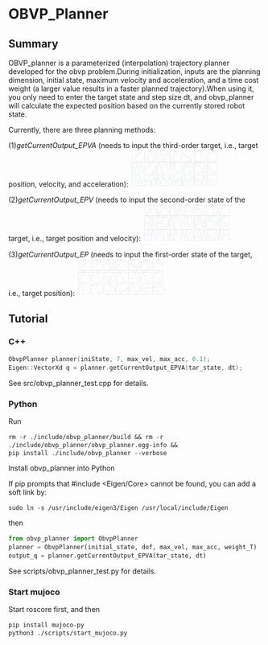 # OBVP_Planner
## Summary
OBVP_planner is a parameterized (interpolation) trajectory planner developed for the obvp problem.During initialization, inputs are the planning dimension, initial state, maximum velocity and acceleration, and a time cost weight (a larger value results in a faster planned trajectory).When using it, you only need to enter the target state and step size dt, and obvp_planner will calculate the expected position based on the currently stored robot state.

Currently, there are three planning methods:

 (1)*getCurrentOutput_EPVA* (needs to input the third-order target, i.e., target position, velocity, and acceleration):
<img src="./doc/OBVP_EPVA.png" style="zoom: 17%;">

 (2)*getCurrentOutput_EPV* (needs to input the second-order state of the target, i.e., target position and velocity):
<img src="./doc/OBVP_EPV.png" style="zoom: 17%;">
 
 (3)*getCurrentOutput_EP* (needs to input the first-order state of the target, i.e., target position):
<img src="./doc/OBVP_EP.png" style="zoom: 17%;">



## Tutorial
### C++
```c++
ObvpPlanner planner(iniState, 7, max_vel, max_acc, 0.1);
Eigen::VectorXd q = planner.getCurrentOutput_EPVA(tar_state, dt);
```
See src/obvp_planner_test.cpp for details.

### Python
Run
```shell
rm -r ./include/obvp_planner/build && rm -r ./include/obvp_planner/obvp_planner.egg-info &&
pip install ./include/obvp_planner --verbose
```
Install obvp_planner into Python

If pip prompts that #include <Eigen/Core> cannot be found, you can add a soft link by:
```shell
sudo ln -s /usr/include/eigen3/Eigen /usr/local/include/Eigen
```

then
```python
from obvp_planner import ObvpPlanner
planner = ObvpPlanner(initial_state, dof, max_vel, max_acc, weight_T)
output_q = planner.getCurrentOutput_EPVA(tar_state, dt)
```
See scripts/obvp_planner_test.py for details.

### Start mujoco
Start roscore first, and then
```shell
pip install mujoco-py
python3 ./scripts/start_mujoco.py
```